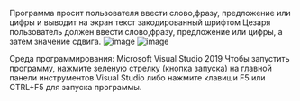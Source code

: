 Программа просит пользователя ввести слово,фразу, предложение или цифры и выводит на экран текст закодированный шрифтом Цезаря
пользователь должен ввести слово,фразу, предложение или цифры, а затем значение сдвига.
![image](https://user-images.githubusercontent.com/90563473/137639213-6fd774ae-85d3-4110-8e8e-fe8106e34bcb.png)
![image](https://user-images.githubusercontent.com/90563473/137639284-a8a91a0f-764b-4069-b2d2-943275e71dc2.png)

Среда программирования: Microsoft Visual Studio 2019 Чтобы запустить программу, нажмите зеленую стрелку (кнопка запуска) на главной панели инструментов Visual Studio либо нажмите клавиши F5 или CTRL+F5 для запуска программы.
